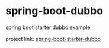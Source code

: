 # spring-boot-dubbo

spring boot starter dubbo example

project link: [spring-boot-starter-dubbo](https://gitee.com/reger/spring-boot-starter-dubbo)

